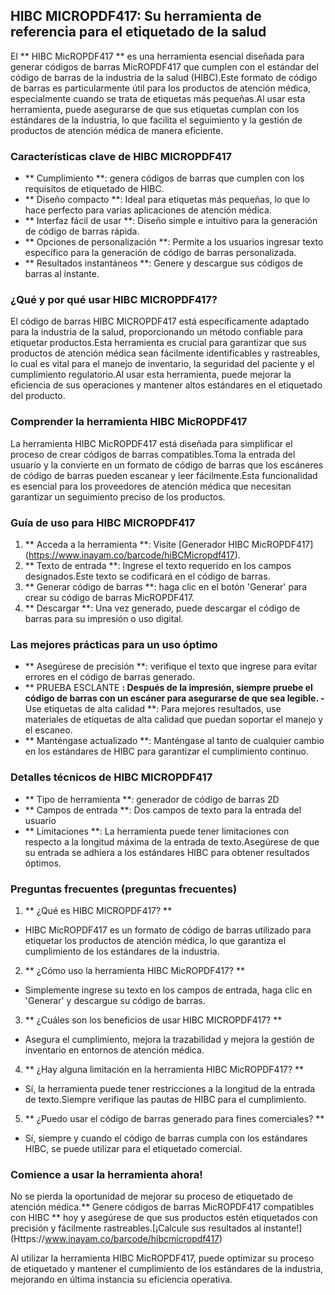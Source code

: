 ## HIBC MICROPDF417: Su herramienta de referencia para el etiquetado de la salud

El ** HIBC MicROPDF417 ** es una herramienta esencial diseñada para generar códigos de barras MicROPDF417 que cumplen con el estándar del código de barras de la industria de la salud (HIBC).Este formato de código de barras es particularmente útil para los productos de atención médica, especialmente cuando se trata de etiquetas más pequeñas.Al usar esta herramienta, puede asegurarse de que sus etiquetas cumplan con los estándares de la industria, lo que facilita el seguimiento y la gestión de productos de atención médica de manera eficiente.

### Características clave de HIBC MICROPDF417

- ** Cumplimiento **: genera códigos de barras que cumplen con los requisitos de etiquetado de HIBC.
- ** Diseño compacto **: Ideal para etiquetas más pequeñas, lo que lo hace perfecto para varias aplicaciones de atención médica.
- ** Interfaz fácil de usar **: Diseño simple e intuitivo para la generación de código de barras rápida.
- ** Opciones de personalización **: Permite a los usuarios ingresar texto específico para la generación de código de barras personalizada.
- ** Resultados instantáneos **: Genere y descargue sus códigos de barras al instante.

### ¿Qué y por qué usar HIBC MICROPDF417?

El código de barras HIBC MICROPDF417 está específicamente adaptado para la industria de la salud, proporcionando un método confiable para etiquetar productos.Esta herramienta es crucial para garantizar que sus productos de atención médica sean fácilmente identificables y rastreables, lo cual es vital para el manejo de inventario, la seguridad del paciente y el cumplimiento regulatorio.Al usar esta herramienta, puede mejorar la eficiencia de sus operaciones y mantener altos estándares en el etiquetado del producto.

### Comprender la herramienta HIBC MicROPDF417

La herramienta HIBC MicROPDF417 está diseñada para simplificar el proceso de crear códigos de barras compatibles.Toma la entrada del usuario y la convierte en un formato de código de barras que los escáneres de código de barras pueden escanear y leer fácilmente.Esta funcionalidad es esencial para los proveedores de atención médica que necesitan garantizar un seguimiento preciso de los productos.

### Guía de uso para HIBC MICROPDF417

1. ** Acceda a la herramienta **: Visite [Generador HIBC MicROPDF417] (https://www.inayam.co/barcode/hiBCMicropdf417).
2. ** Texto de entrada **: Ingrese el texto requerido en los campos designados.Este texto se codificará en el código de barras.
3. ** Generar código de barras **: haga clic en el botón 'Generar' para crear su código de barras MicROPDF417.
4. ** Descargar **: Una vez generado, puede descargar el código de barras para su impresión o uso digital.

### Las mejores prácticas para un uso óptimo

- ** Asegúrese de precisión **: verifique el texto que ingrese para evitar errores en el código de barras generado.
- ** PRUEBA ESCLANTE **: Después de la impresión, siempre pruebe el código de barras con un escáner para asegurarse de que sea legible.
-** Use etiquetas de alta calidad **: Para mejores resultados, use materiales de etiquetas de alta calidad que puedan soportar el manejo y el escaneo.
- ** Manténgase actualizado **: Manténgase al tanto de cualquier cambio en los estándares de HIBC para garantizar el cumplimiento continuo.

### Detalles técnicos de HIBC MICROPDF417

- ** Tipo de herramienta **: generador de código de barras 2D
- ** Campos de entrada **: Dos campos de texto para la entrada del usuario
- ** Limitaciones **: La herramienta puede tener limitaciones con respecto a la longitud máxima de la entrada de texto.Asegúrese de que su entrada se adhiera a los estándares HIBC para obtener resultados óptimos.

### Preguntas frecuentes (preguntas frecuentes)

1. ** ¿Qué es HIBC MICROPDF417? **
- HIBC MicROPDF417 es un formato de código de barras utilizado para etiquetar los productos de atención médica, lo que garantiza el cumplimiento de los estándares de la industria.

2. ** ¿Cómo uso la herramienta HIBC MicROPDF417? **
- Simplemente ingrese su texto en los campos de entrada, haga clic en 'Generar' y descargue su código de barras.

3. ** ¿Cuáles son los beneficios de usar HIBC MICROPDF417? **
- Asegura el cumplimiento, mejora la trazabilidad y mejora la gestión de inventario en entornos de atención médica.

4. ** ¿Hay alguna limitación en la herramienta HIBC MicROPDF417? **
- Sí, la herramienta puede tener restricciones a la longitud de la entrada de texto.Siempre verifique las pautas de HIBC para el cumplimiento.

5. ** ¿Puedo usar el código de barras generado para fines comerciales? **
- Sí, siempre y cuando el código de barras cumpla con los estándares HIBC, se puede utilizar para el etiquetado comercial.

### Comience a usar la herramienta ahora!

No se pierda la oportunidad de mejorar su proceso de etiquetado de atención médica.** Genere códigos de barras MicROPDF417 compatibles con HIBC ** hoy y asegúrese de que sus productos estén etiquetados con precisión y fácilmente rastreables.[¡Calcule sus resultados al instante!] (Https://www.inayam.co/barcode/hibcmicropdf417)

Al utilizar la herramienta HIBC MicROPDF417, puede optimizar su proceso de etiquetado y mantener el cumplimiento de los estándares de la industria, mejorando en última instancia su eficiencia operativa.